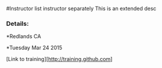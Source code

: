 #Instructor
list instructor separately
This is an extended desc

### Details:
*Redlands CA

*Tuesday Mar 24 2015

[Link to training][http://training.github.com]
